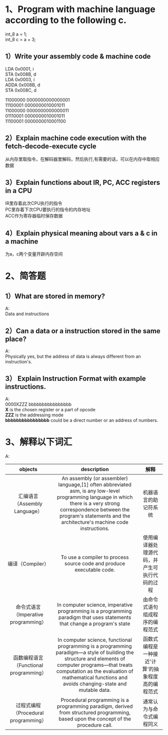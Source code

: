 # 1、Program with machine language according to the following c. 
int_8 a = 1; <br/> 
int_8 c = a + 3;<br/>

## 1）Write your assembly code & machine code 

LDA 0x0001, i <br/>
STA 0x008B, d  <br/>
LDA 0x0003, i  <br/>
ADDA 0x008B, d <br/>
STA 0x008C, d<br/>

11000000 0000000000000001 <br/>
11100001 0000000010001011<br/>
11000000 0000000000000011<br/>
01110001 0000000010001011<br/>
11100001 0000000010001100<br/>

## 2）Explain machine code execution with the fetch-decode-execute cycle 

从内存里取指令，在解码器里解码，然后执行,有需要的话，可以在内存中取相应数据

## 3）Explain functions about  IR, PC, ACC registers in a CPU 

IR里存着此次CPU执行的指令<br/>
PC里存着下次CPU要执行的指令的内存地址<br/>
ACC作为寄存器临时保存数据<br/>

## 4）Explain physical meaning about vars a & c in a machine

为a，c两个变量开辟内存空间

# 2、简答题
## 1）What are stored in memory? 
A:<br/>
Data and instructions

## 2）Can a data or a instruction stored in the same place? 
A:<br/>
Physically yes, but the address of data is always different from an instruction's.

## 3） Explain Instruction Format with example instructions.
A:<br/>
0000XZZZ  bbbbbbbbbbbbbbbb<br/>
**X** is the chosen register or a part of opcode<br/>
**ZZZ** is the addressing mode<br/>
**bbbbbbbbbbbbbbbb** could be a direct number or an address of numbers.

# 3、解释以下词汇 
A:<br/>

|objects|description|解释|
|:---:|:---:|:---:|
|汇编语言（Assembly Language） |An assembly (or assembler) language,[1] often abbreviated asm, is any low-level programming language in which there is a very strong correspondence between the program's statements and the architecture's machine code instructions.|机器语言的助记符系统|
|编译（Compiler）|To use a compiler to process source code and produce executable code.|使用编译器处理源代码，并产生可执行代码的过程|
|命令式语言（Imperative programming） |In computer science, imperative programming is a programming paradigm that uses statements that change a program's state|由命令式语句组成程序的编程范式|
|函数编程语言（Functional programming）|In computer science, functional programming is a programming paradigm—a style of building the structure and elements of computer programs—that treats computation as the evaluation of mathematical functions and avoids changing-state and mutable data.|函数式编程是一种接近'计算'的抽象程度高的编程范式|
|过程式编程（Procedural programming）|Procedural programming is a programming paradigm, derived from structured programming, based upon the concept of the procedure call.|通常认为与命令式编程同义|